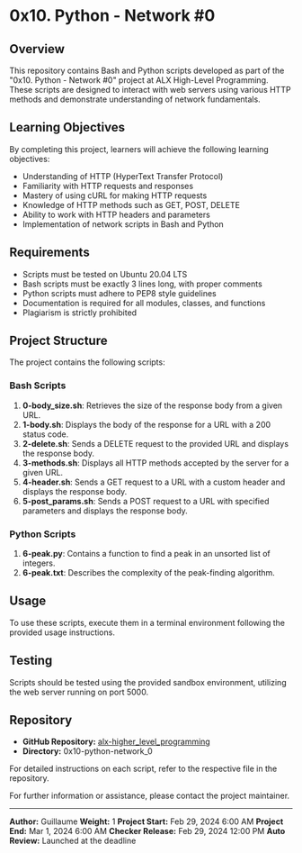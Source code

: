 # 0x10. Python - Network #0

## Overview

This repository contains Bash and Python scripts developed as part of the "0x10. Python - Network #0" project at ALX High-Level Programming. These scripts are designed to interact with web servers using various HTTP methods and demonstrate understanding of network fundamentals.

## Learning Objectives

By completing this project, learners will achieve the following learning objectives:

- Understanding of HTTP (HyperText Transfer Protocol)
- Familiarity with HTTP requests and responses
- Mastery of using cURL for making HTTP requests
- Knowledge of HTTP methods such as GET, POST, DELETE
- Ability to work with HTTP headers and parameters
- Implementation of network scripts in Bash and Python

## Requirements

- Scripts must be tested on Ubuntu 20.04 LTS
- Bash scripts must be exactly 3 lines long, with proper comments
- Python scripts must adhere to PEP8 style guidelines
- Documentation is required for all modules, classes, and functions
- Plagiarism is strictly prohibited

## Project Structure

The project contains the following scripts:

### Bash Scripts

1. **0-body_size.sh**: Retrieves the size of the response body from a given URL.
2. **1-body.sh**: Displays the body of the response for a URL with a 200 status code.
3. **2-delete.sh**: Sends a DELETE request to the provided URL and displays the response body.
4. **3-methods.sh**: Displays all HTTP methods accepted by the server for a given URL.
5. **4-header.sh**: Sends a GET request to a URL with a custom header and displays the response body.
6. **5-post_params.sh**: Sends a POST request to a URL with specified parameters and displays the response body.

### Python Scripts

1. **6-peak.py**: Contains a function to find a peak in an unsorted list of integers.
2. **6-peak.txt**: Describes the complexity of the peak-finding algorithm.

## Usage

To use these scripts, execute them in a terminal environment following the provided usage instructions.

## Testing

Scripts should be tested using the provided sandbox environment, utilizing the web server running on port 5000.

## Repository

- **GitHub Repository:** [alx-higher_level_programming](https://github.com/username/alx-higher_level_programming)
- **Directory:** 0x10-python-network_0

For detailed instructions on each script, refer to the respective file in the repository.

For further information or assistance, please contact the project maintainer.

---

**Author:** Guillaume
**Weight:** 1
**Project Start:** Feb 29, 2024 6:00 AM
**Project End:** Mar 1, 2024 6:00 AM
**Checker Release:** Feb 29, 2024 12:00 PM
**Auto Review:** Launched at the deadline
